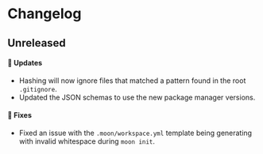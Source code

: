 # Changelog

## Unreleased

#### 🚀 Updates

- Hashing will now ignore files that matched a pattern found in the root `.gitignore`.
- Updated the JSON schemas to use the new package manager versions.

#### 🐞 Fixes

- Fixed an issue with the `.moon/workspace.yml` template being generating with invalid whitespace
  during `moon init`.
